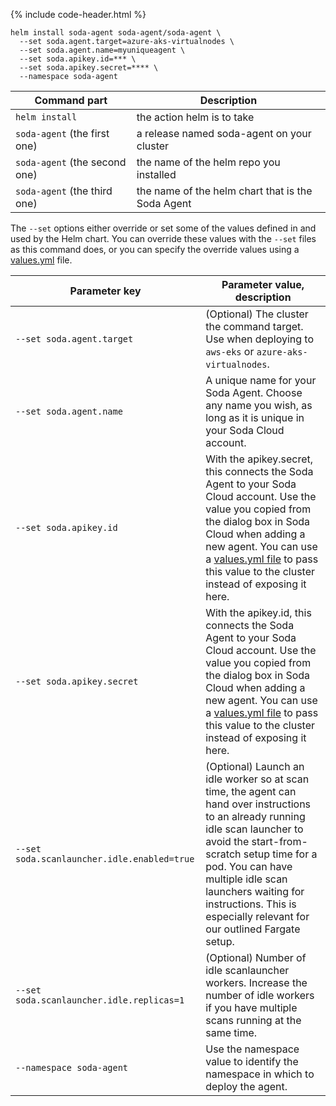 {% include code-header.html %}
```shell
helm install soda-agent soda-agent/soda-agent \
  --set soda.agent.target=azure-aks-virtualnodes \
  --set soda.agent.name=myuniqueagent \
  --set soda.apikey.id=*** \
  --set soda.apikey.secret=**** \
  --namespace soda-agent
```

| Command part | Description   |
|--------------|---------------|
| `helm install` | the action helm is to take | 
| `soda-agent` (the first one) | a release named soda-agent on your cluster |
| `soda-agent` (the second one)| the name of the helm repo you installed|
| `soda-agent` (the third one) | the name of the helm chart that is the Soda Agent |

The `--set` options either override or set some of the values defined in and used by the Helm chart. You can override these values with the `--set` files as this command does, or you can specify the override values using a [values.yml](#deploy-using-a-values-yaml-file) file. 

| Parameter key      | Parameter value, description   |
|-----------------|--------------------------------|
| `--set soda.agent.target` | (Optional) The cluster the command target. Use when deploying to `aws-eks` or `azure-aks-virtualnodes`. |
| `--set soda.agent.name`   | A unique name for your Soda Agent. Choose any name you wish, as long as it is unique in your Soda Cloud account. |
| `--set soda.apikey.id`    | With the apikey.secret, this connects the Soda Agent to your Soda Cloud account. Use the value you copied from the dialog box in Soda Cloud when adding a new agent. You can use a [values.yml file](#deploy-using-a-values-yaml-file) to pass this value to the cluster instead of exposing it here.|
| `--set soda.apikey.secret`    | With the apikey.id, this connects the Soda Agent to your Soda Cloud account. Use the value you copied from the dialog box in Soda Cloud when adding a new agent. You can use a [values.yml file](#deploy-using-a-values-yaml-file) to pass this value to the cluster instead of exposing it here.|
| `--set soda.scanlauncher.idle.enabled=true` | (Optional) Launch an idle worker so at scan time, the agent can hand over instructions to an already running idle scan launcher to avoid the start-from-scratch setup time for a pod. You can have multiple idle scan launchers waiting for instructions. This is especially relevant for our outlined Fargate setup.  |
|  `--set soda.scanlauncher.idle.replicas=1` | (Optional) Number of idle scanlauncher workers. Increase the number of idle workers if you have multiple scans running at the same time. |
| `--namespace soda-agent` | Use the namespace value to identify the namespace in which to deploy the agent. 

<br />
